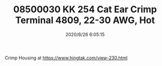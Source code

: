 ﻿---
layout: post 
title: 08500030 KK 254 Cat Ear Crimp Terminal 4809, 22-30 AWG, Hot 
tags: 2510
categories: housing-terminal
overview: KK 254 Cat Ear Crimp Terminal 4809, 22-30 AWG, Hot Tin Dip, 2.20mm Insulation Crimp, Reel
part_number: 08500030
thumb_img: static/202006/336-thumb-20200626141321.jpg
small_img: static/202006/336-20200626141321.jpg
date: 2020/6/26 6:05:15
---


Crimp Housing at <a href="https://www.hingtak.com/view-230.html">https://www.hingtak.com/view-230.html</a>

